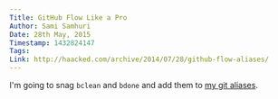 ```yaml
---
Title: GitHub Flow Like a Pro
Author: Sami Samhuri
Date: 28th May, 2015
Timestamp: 1432824147
Tags: 
Link: http://haacked.com/archive/2014/07/28/github-flow-aliases/
---
```


I'm going to snag `bclean` and `bdone` and add them to [my git aliases](https://github.com/samsonjs/config/blob/45cd33c3c3bc7692c18a5c1b9f6cb489d245ac97/zsh/zshrc#L218).
